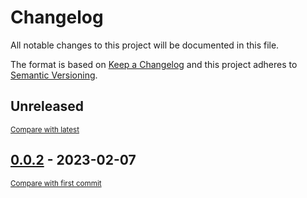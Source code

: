 # Changelog

All notable changes to this project will be documented in this file.

The format is based on [Keep a Changelog](http://keepachangelog.com/en/1.0.0/)
and this project adheres to [Semantic Versioning](http://semver.org/spec/v2.0.0.html).

<!-- insertion marker -->
## Unreleased

<small>[Compare with latest](https://github.com/georgieprojie/demo/compare/0.0.2...HEAD)</small>

<!-- insertion marker -->


## [0.0.2](https://github.com/georgieprojie/demo/releases/tag/0.0.2) - 2023-02-07

<small>[Compare with first commit](https://github.com/georgieprojie/demo/compare/61461424f78e06758fb3352d29afeb53db98be4c...0.0.2)</small>
